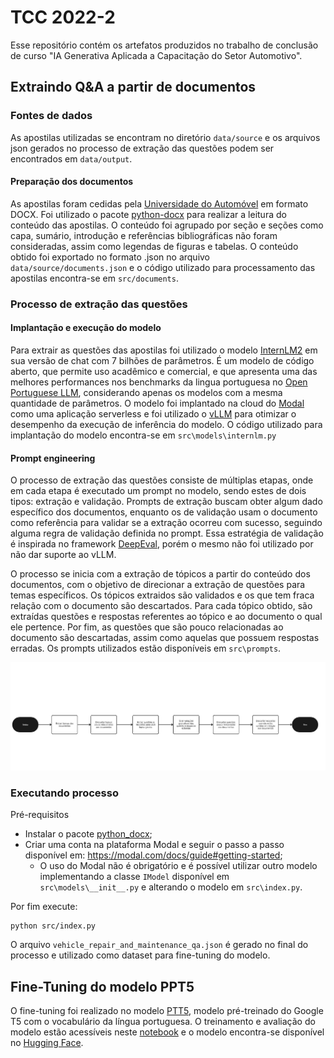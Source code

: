 # TCC 2022-2

Esse repositório contém os artefatos produzidos no trabalho de conclusão de curso "IA Generativa Aplicada a Capacitação do Setor Automotivo".

## Extraindo Q&A a partir de documentos

### Fontes de dados

As apostilas utilizadas se encontram no diretório `data/source` e os arquivos json gerados no processo de extração das questões podem ser encontrados em `data/output`.

#### Preparação dos documentos

As apostilas foram cedidas pela [Universidade do Automóvel](https://www.universidadedoautomovel.com.br/) em formato DOCX. Foi utilizado o pacote [python-docx](https://python-docx.readthedocs.io/en/latest/) para realizar a leitura do conteúdo das apostilas. O conteúdo foi agrupado por seção e seções como capa, sumário, introdução e referências bibliográficas não foram consideradas, assim como legendas de figuras e tabelas. O conteúdo obtido foi exportado no formato .json no arquivo `data/source/documents.json` e o código utilizado para processamento das apostilas encontra-se em `src/documents`.

### Processo de extração das questões

#### Implantação e execução do modelo

Para extrair as questões das apostilas foi utilizado o modelo [InternLM2](https://huggingface.co/internlm/internlm2-chat-7b) em sua versão de chat com 7 bilhões de parâmetros. É um modelo de código aberto, que permite uso acadêmico e comercial, e que apresenta uma das melhores performances nos benchmarks da lingua portuguesa no [Open Portuguese LLM](https://huggingface.co/spaces/eduagarcia/open_pt_llm_leaderboard), considerando apenas os modelos com a mesma quantidade de parâmetros. O modelo foi implantado na cloud do [Modal](https://modal.com/) como uma aplicação serverless e foi utilizado o [vLLM](https://github.com/vllm-project/vllm) para otimizar o desempenho da execução de inferência do modelo. O código utilizado para implantação do modelo encontra-se em `src\models\internlm.py`

#### Prompt engineering

O processo de extração das questões consiste de múltiplas etapas, onde em cada etapa é executado um prompt no modelo, sendo estes de dois tipos: extração e validação. Prompts de extração buscam obter algum dado específico dos documentos, enquanto os de validação usam o documento como referência para validar se a extração ocorreu com sucesso, seguindo alguma regra de validação definida no prompt. Essa estratégia de validação é inspirada no framework [DeepEval](https://github.com/confident-ai/deepeval), porém o mesmo não foi utilizado por não dar suporte ao vLLM.

O processo se inicia com a extração de tópicos a partir do conteúdo dos documentos, com o objetivo de direcionar a extração de questões para temas específicos. Os tópicos extraidos são validados e os que tem fraca relação com o documento são descartados. Para cada tópico obtido, são extraídas questões e respostas referentes ao tópico e ao documento o qual ele pertence. Por fim, as questões que são pouco relacionadas ao documento são descartadas, assim como aquelas que possuem respostas erradas.
Os prompts utilizados estão disponíveis em `src\prompts`.

![plot](resources/images/qa_extraction_process.jpg)

### Executando processo

Pré-requisitos

- Instalar o pacote [python_docx](https://pypi.org/project/python-docx/);
- Criar uma conta na plataforma Modal e seguir o passo a passo disponível em: https://modal.com/docs/guide#getting-started;
  - O uso do Modal não é obrigatório e é possível utilizar outro modelo implementando a classe `IModel` disponível em `src\models\__init__.py` e alterando o modelo em `src\index.py`.

Por fim execute:
```
python src/index.py
```

O arquivo `vehicle_repair_and_maintenance_qa.json` é gerado no final do processo e utilizado como dataset para fine-tuning do modelo. 


## Fine-Tuning do modelo PPT5

O fine-tuning foi realizado no modelo [PTT5](https://huggingface.co/unicamp-dl/ptt5-base-portuguese-vocab), modelo  pré-treinado do Google T5 com o vocabulário da língua portuguesa. O treinamento e avaliação do modelo estão acessíveis neste [notebook](notebooks/PTT5_Fine_Tuning.ipynb) e o modelo encontra-se disponível no [Hugging Face](https://huggingface.co/emgs/ptt5-qa).
